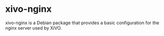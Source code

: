 xivo-nginx
==========

xivo-nginx is a Debian package that provides a basic configuration for the
nginx server used by XiVO.
